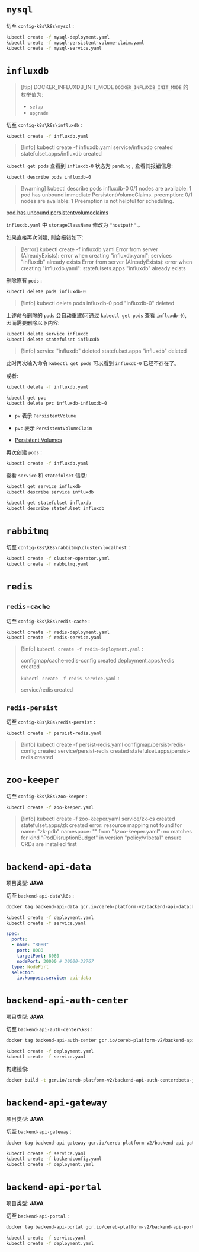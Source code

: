 # `mysql`

切至 `config-k8s\k8s\mysql` :

```bash
kubectl create -f mysql-deployment.yaml
kubectl create -f mysql-persistent-volume-claim.yaml
kubectl create -f mysql-service.yaml
```

# `influxdb`

> [!tip] DOCKER_INFLUXDB_INIT_MODE
> `DOCKER_INFLUXDB_INIT_MODE` 的枚举值为:
> - `setup`
> - `upgrade`

切至 `config-k8s\k8s\influxdb` :

```bash
kubectl create -f influxdb.yaml
```

> [!info] kubectl create -f influxdb.yaml
> service/influxdb created
> statefulset.apps/influxdb created

`kubectl get pods` 查看到 `influxdb-0` 状态为 `pending` , 查看其报错信息:

```bash
kubectl describe pods influxdb-0
```

> [!warning] kubectl describe pods influxdb-0
> 0/1 nodes are available: 1 pod has unbound immediate PersistentVolumeClaims. preemption: 0/1 nodes are available: 1 Preemption is not helpful for scheduling.

[pod has unbound persistentvolumeclaims](https://stackoverflow.com/questions/52668938/pod-has-unbound-persistentvolumeclaims)

`influxdb.yaml` 中 `storageClassName` 修改为 `"hostpath"` 。

如果直接再次创建, 则会报错如下:

> [!error] kubectl create -f influxdb.yaml
> Error from server (AlreadyExists): error when creating "influxdb.yaml": services "influxdb" already exists
> Error from server (AlreadyExists): error when creating "influxdb.yaml": statefulsets.apps "influxdb" already exists

删除原有 `pods` :

```bash
kubectl delete pods influxdb-0
```

> [!info] kubectl delete pods influxdb-0
> pod "influxdb-0" deleted

上述命令删除的 `pods` 会自动重建(可通过 `kubectl get pods` 查看 `influxdb-0`), 因而需要删除以下内容:

```bash
kubectl delete service influxdb
kubectl delete statefulset influxdb
```

> [!info]
> service "influxdb" deleted
> statefulset.apps "influxdb" deleted

此时再次输入命令 `kubectl get pods` 可以看到 `influxdb-0` 已经不存在了。

或者:

```bash
kubectl delete -f influxdb.yaml

kubectl get pvc
kubectl delete pvc influxdb-influxdb-0
```

- `pv` 表示 `PersistentVolume`
- `pvc` 表示 `PersistentVolumeClaim`

- [Persistent Volumes](https://kubernetes.io/docs/concepts/storage/persistent-volumes/)

再次创建 `pods` :

```bash
kubectl create -f influxdb.yaml
```

查看 `service` 和 `statefulset` 信息:

```bash
kubectl get service influxdb
kubectl describe service influxdb

kubectl get statefulset influxdb
kubectl describe statefulset influxdb
```

# `rabbitmq`

切至 `config-k8s\k8s\rabbitmq\cluster\localhost` :

```bash
kubectl create -f cluster-operator.yaml
kubectl create -f rabbitmq.yaml
```

# `redis`

## `redis-cache`

切至 `config-k8s\k8s\redis-cache` :

```bash
kubectl create -f redis-deployment.yaml
kubectl create -f redis-service.yaml
```

> [!info]
> `kubectl create -f redis-deployment.yaml` :
> 
> configmap/cache-redis-config created
> deployment.apps/redis created
> 
> `kubectl create -f redis-service.yaml` :
> 
> service/redis created

## `redis-persist`

切至 `config-k8s\k8s\redis-persist` :

```bash
kubectl create -f persist-redis.yaml
```

> [!info] kubectl create -f persist-redis.yaml
> configmap/persist-redis-config created
> service/persist-redis created
> statefulset.apps/persist-redis created

# `zoo-keeper`

切至 `config-k8s\k8s\zoo-keeper` :

```bash
kubectl create -f zoo-keeper.yaml
```

> [!info] kubectl create -f zoo-keeper.yaml
> service/zk-cs created
> statefulset.apps/zk created
> error: resource mapping not found for name: "zk-pdb" namespace: "" from ".\\zoo-keeper.yaml": no matches for kind "PodDisruptionBudget" in version "policy/v1beta1"
> ensure CRDs are installed first

# `backend-api-data`

项目类型: **JAVA**

切至 `backend-api-data\k8s` :

```bash
docker tag backend-api-data gcr.io/cereb-platform-v2/backend-api-data:beta-jenkins-build.IMAGE_TAG_PLACEHOLDER

kubectl create -f deployment.yaml
kubectl create -f service.yaml
```

```yml
spec:
  ports:
  - name: "8080"
    port: 8080
    targetPort: 8080
    nodePort: 30000 # 30000-32767
  type: NodePort
  selector:
    io.kompose.service: api-data
```

# `backend-api-auth-center`

项目类型: **JAVA**

切至 `backend-api-auth-center\k8s` :

```bash
docker tag backend-api-auth-center gcr.io/cereb-platform-v2/backend-api-auth-center:beta-jenkins-build.IMAGE_TAG_PLACEHOLDER

kubectl create -f deployment.yaml
kubectl create -f service.yaml
```

构建镜像:

```bash
docker build -t gcr.io/cereb-platform-v2/backend-api-auth-center:beta-jenkins-build.IMAGE_TAG_PLACEHOLDER .
```

# `backend-api-gateway`

项目类型: **JAVA**

切至 `backend-api-gateway` :

```bash
docker tag backend-api-gateway gcr.io/cereb-platform-v2/backend-api-gateway:beta-jenkins-build.IMAGE_TAG_PLACEHOLDER

kubectl create -f service.yaml
kubectl create -f backendconfig.yaml
kubectl create -f deployment.yaml
```

# `backend-api-portal`

项目类型: **JAVA**

切至 `backend-api-portal` :

```bash
docker tag backend-api-portal gcr.io/cereb-platform-v2/backend-api-portal:beta-jenkins-build.IMAGE_TAG_PLACEHOLDER

kubectl create -f service.yaml
kubectl create -f deployment.yaml
```

